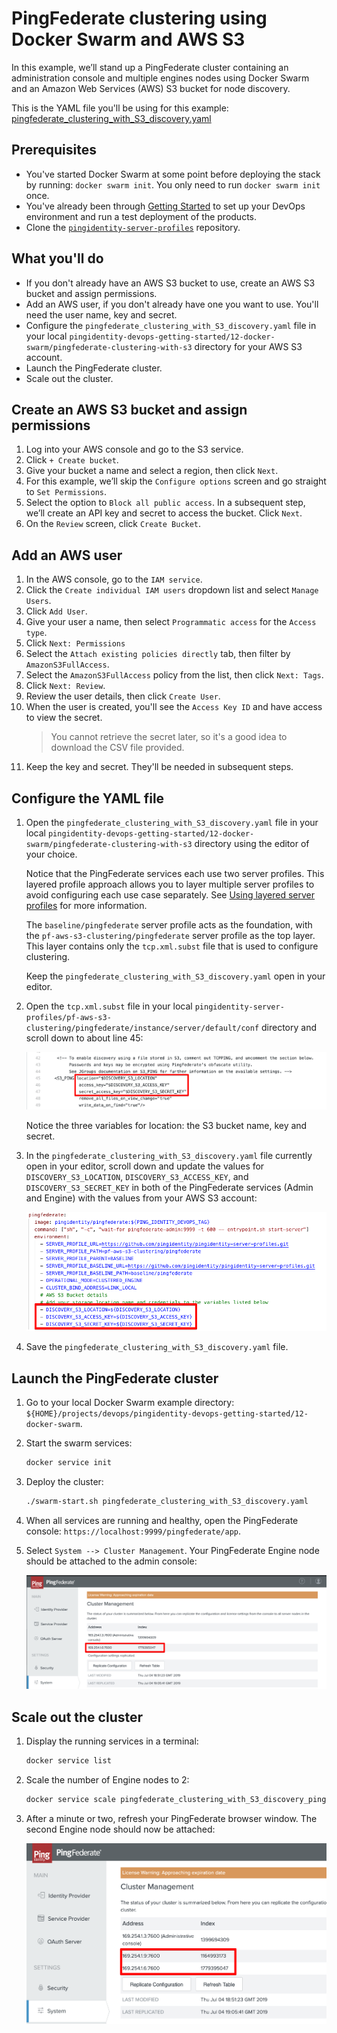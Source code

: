 # PingFederate clustering using Docker Swarm and AWS S3

In this example, we’ll stand up a PingFederate cluster containing an administration console and multiple engines nodes using Docker Swarm and an Amazon Web Services (AWS) S3 bucket for node discovery.

This is the YAML file you'll be using for this example: [pingfederate_clustering_with_S3_discovery.yaml](https://raw.githubusercontent.com/pingidentity/pingidentity-devops-getting-started/master/12-docker-swarm/pingfederate-clustering-with-s3/pingfederate_clustering_with_S3_discovery.yaml)

## Prerequisites

* You've started Docker Swarm at some point before deploying the stack by running: `docker swarm init`. You only need to run `docker swarm init` once.
* You've already been through [Getting Started](getStarted.md) to set up your DevOps environment and run a test deployment of the products.
* Clone the [`pingidentity-server-profiles`](https://github.com/pingidentity/pingidentity-server-profiles) repository.

## What you'll do

* If you don't already have an AWS S3 bucket to use, create an AWS S3 bucket and assign permissions.
* Add an AWS user, if you don't already have one you want to use. You'll need the user name, key and secret.
* Configure the `pingfederate_clustering_with_S3_discovery.yaml` file in your local `pingidentity-devops-getting-started/12-docker-swarm/pingfederate-clustering-with-s3` directory for your AWS S3 account.
* Launch the PingFederate cluster.
* Scale out the cluster.

## Create an AWS S3 bucket and assign permissions

1. Log into your AWS console and go to the S3 service.
2. Click `+ Create bucket`.
3. Give your bucket a name and select a region, then click `Next`.
4. For this example, we’ll skip the `Configure options` screen and go straight to `Set Permissions`.
5. Select the option to `Block all public access`. In a subsequent step, we’ll create an API key and secret to access the bucket. Click `Next`.
6. On the `Review` screen, click `Create Bucket`.

## Add an AWS user

1. In the AWS console, go to the `IAM service`.
2. Click the `Create individual IAM users` dropdown list and select `Manage Users`.
3. Click `Add User`.
4. Give your user a name, then select `Programmatic access` for the `Access type`.
5. Click `Next: Permissions`
6. Select the `Attach existing policies directly` tab, then filter by `AmazonS3FullAccess`.
7. Select the `AmazonS3FullAccess` policy from the list, then click `Next: Tags`.
8. Click `Next: Review`.
9. Review the user details, then click `Create User`.
10. When the user is created, you'll see the `Access Key ID` and have access to view the secret. 
    > You cannot retrieve the secret later, so it's a good idea to download the CSV file provided.
11. Keep the key and secret. They'll be needed in subsequent steps.

## Configure the YAML file

1. Open the `pingfederate_clustering_with_S3_discovery.yaml` file in your local `pingidentity-devops-getting-started/12-docker-swarm/pingfederate-clustering-with-s3` directory using the editor of your choice.
   
   Notice that the PingFederate services each use two server profiles. This layered profile approach allows you to layer multiple server profiles to avoid configuring each use case separately. See [Using layered server profiles](profilesLayered.md) for more information.
   
   The `baseline/pingfederate` server profile acts as the foundation, with the `pf-aws-s3-clustering/pingfederate` server profile as the top layer. This layer contains only the `tcp.xml.subst` file that is used to configure clustering.

   Keep the `pingfederate_clustering_with_S3_discovery.yaml` open in your editor.

2. Open the `tcp.xml.subst` file in your local `pingidentity-server-profiles/pf-aws-s3-clustering/pingfederate/instance/server/default/conf` directory and scroll down to about line 45:

   ![TCP_XML S3 cluster variables](images/TCP_XML_S3_CLUSTER_VARS.png)

   Notice the three variables for location: the S3 bucket name, key and secret.

3. In the `pingfederate_clustering_with_S3_discovery.yaml` file currently open in your editor, scroll down and update the values for `DISCOVERY_S3_LOCATION`, `DISCOVERY_S3_ACCESS_KEY`, and `DISCOVERY_S3_SECRET_KEY` in both of the PingFederate services (Admin and Engine) with the values from your AWS S3 account:
   
   ![TCP_XML S3 Cluster Variables](images/PF_CLUSTER_VARS_YAML.png)

4. Save the `pingfederate_clustering_with_S3_discovery.yaml` file.

## Launch the PingFederate cluster

1. Go to your local Docker Swarm example directory: `${HOME}/projects/devops/pingidentity-devops-getting-started/12-docker-swarm`.
2. Start the swarm services: 

   ```bash
   docker service init
   ```

3. Deploy the cluster: 

   ```bash
   ./swarm-start.sh pingfederate_clustering_with_S3_discovery.yaml
   ```

4. When all services are running and healthy, open the PingFederate console: `https://localhost:9999/pingfederate/app`.

5. Select `System --> Cluster Management`. Your PingFederate Engine node should be attached to the admin console:

    ![Cluster management console](images/PF_CLUSTER_CONSOLE.png)

## Scale out the cluster

1. Display the running services in a terminal: 

   ```bash
   docker service list
   ```

2. Scale the number of Engine nodes to 2: 

   ```bash
   docker service scale pingfederate_clustering_with_S3_discovery_pingfederate=2
   ```

3. After a minute or two, refresh your PingFederate browser window. The second Engine node should now be attached:

    ![Two PingFederate engine nodes](images/PF_CLUSTER_TWO_ENGINE_NODES.png)
